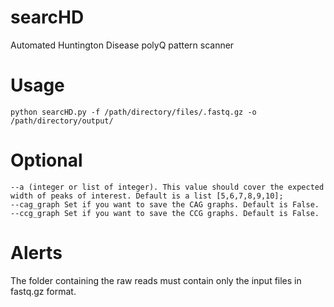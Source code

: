 # searcHD
Automated Huntington Disease polyQ pattern scanner

# Usage
```
python searcHD.py -f /path/directory/files/.fastq.gz -o /path/directory/output/
```
# Optional 

```
--a (integer or list of integer). This value should cover the expected width of peaks of interest. Default is a list [5,6,7,8,9,10];
--cag_graph Set if you want to save the CAG graphs. Default is False.
--ccg_graph Set if you want to save the CCG graphs. Default is False.
```

# Alerts
The folder containing the raw reads must contain only the input files in fastq.gz format.
